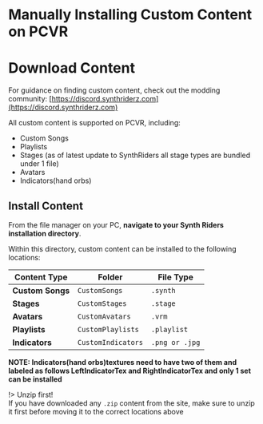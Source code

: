 # Manually Installing Custom Content on PCVR

# Download Content

For guidance on finding custom content, check out the modding community: [https://discord.synthriderz.com](https://discord.synthriderz.com)

All custom content is supported on PCVR, including:

- Custom Songs
- Playlists
- Stages (as of latest update to SynthRiders all stage types are bundled under 1 file)
- Avatars
- Indicators(hand orbs)

## Install Content

From the file manager on your PC, **navigate to your Synth Riders installation directory**.

Within this directory, custom content can be installed to the following locations:

| Content Type     | Folder         | File Type                |
|------------------|----------------|--------------------------|
| **Custom Songs** | `CustomSongs`  | `.synth`                 |
| **Stages**       | `CustomStages` | `.stage`
| **Avatars**      | `CustomAvatars`      | `.vrm`                   |
| **Playlists**    | `CustomPlaylists`     | `.playlist`              |
| **Indicators**    | `CustomIndicators`     | `.png or .jpg`              |

**NOTE: Indicators(hand orbs)textures need to have two of them and labeled as follows LeftIndicatorTex and RightIndicatorTex and only 1 set can be installed**

!> Unzip first!  
If you have downloaded any `.zip` content from the site, make sure to unzip it first before moving it to the correct locations above

